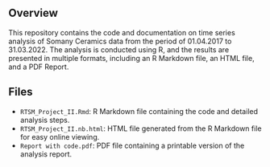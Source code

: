 ## Overview
This repository contains the code and documentation on time series analysis of Somany Ceramics data from the period of 01.04.2017 to 31.03.2022. The analysis is conducted using R, and the results are presented in multiple formats, including an R Markdown file, an HTML file, and a PDF Report.

## Files

- `RTSM_Project_II.Rmd`: R Markdown file containing the code and detailed analysis steps.
- `RTSM_Project_II.nb.html`: HTML file generated from the R Markdown file for easy online viewing.
- `Report with code.pdf`: PDF file containing a printable version of the analysis report.
